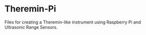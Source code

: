 # Theremin-Pi
Files for creating a Theremin-like instrument using Raspberry Pi and Ultrasonic Range Sensors.
